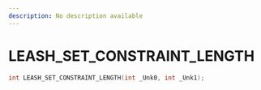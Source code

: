 ```yaml
---
description: No description available 
---
```


# LEASH_SET_CONSTRAINT_LENGTH

```cpp
int LEASH_SET_CONSTRAINT_LENGTH(int _Unk0, int _Unk1);
```